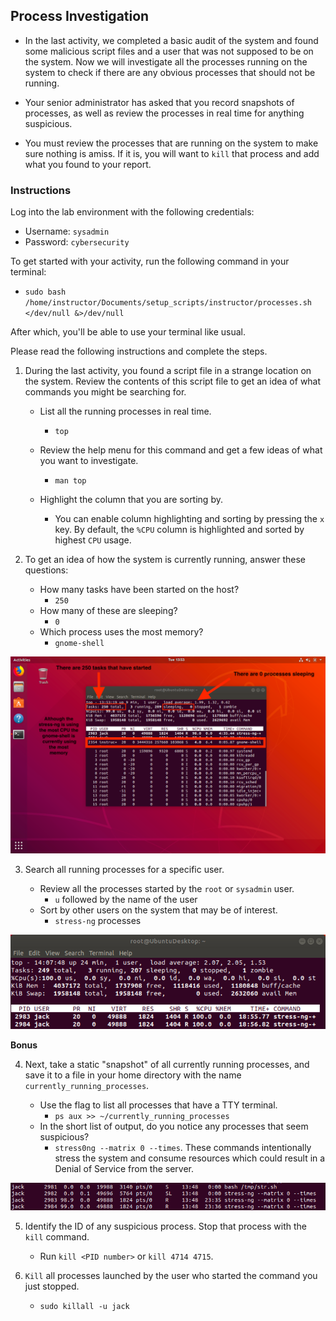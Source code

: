 ## Process Investigation

- In the last activity, we completed a basic audit of the system and found some malicious script files and a user that was not supposed to be on the system. Now we will investigate all the processes running on the system to check if there are any obvious processes that should not be running.

- Your senior administrator has asked that you record snapshots of processes, as well as review the processes in real time for anything suspicious.

- You must review the processes that are running on the system to make sure nothing is amiss. If it is, you will want to `kill` that process and add what you found to your report.

### Instructions

Log into the lab environment with the following credentials: 
- Username: `sysadmin` 
- Password: `cybersecurity`

To get started with your activity, run the following command in your terminal: 

- `sudo bash /home/instructor/Documents/setup_scripts/instructor/processes.sh </dev/null &>/dev/null`

After which, you'll be able to use your terminal like usual.

Please read the following instructions and complete the steps.

1. During the last activity, you found a script file in a strange location on the system. Review the contents of this script file to get an idea of what commands you might be searching for.

    - List all the running processes in real time.
        - `top`

    - Review the help menu for this command and get a few ideas of what you want to investigate.
        - `man top`
    - Highlight the column that you are sorting by.
        - You can enable column highlighting and sorting by pressing the `x` key. By default, the `%CPU` column is highlighted and sorted by highest `CPU` usage.
2. To get an idea of how the system is currently running, answer these questions:

   - How many tasks have been started on the host?
        - `250`
   - How many of these are sleeping?
        - `0`
   - Which process uses the most memory?
        - `gnome-shell`

![2](https://github.com/naseebahikram/Sample-Work/blob/main/Activities/04-Linux%20SysAdmin%20Fundamentals/Images:Resources/2.png)

3. Search all running processes for a specific user.

    - Review all the processes started by the `root` or `sysadmin` user.
        - `u` followed by the name of the user
    - Sort by other users on the system that may be of interest.
        - `stress-ng` processes

![3](https://github.com/naseebahikram/Sample-Work/blob/main/Activities/04-Linux%20SysAdmin%20Fundamentals/Images:Resources/3.png)

**Bonus**     

4. Next, take a static "snapshot" of all currently running processes, and save it to a file in your home directory with the name `currently_running_processes`.

    - Use the flag to list all processes that have a TTY terminal.
        - `ps aux >> ~/currently_running_processes`
    - In the short list of output, do you notice any processes that seem suspicious?
        - `stress0ng --matrix 0 --times`. These commands intentionally stress the system and consume resources which could result in a Denial of Service from the server.

![4](https://github.com/naseebahikram/Sample-Work/blob/main/Activities/04-Linux%20SysAdmin%20Fundamentals/Images:Resources/4.png)

5. Identify the ID of any suspicious process. Stop that process with the `kill` command.
    - Run `kill <PID number>` or `kill 4714 4715`.

6.  `Kill` all processes launched by the user who started the command you just stopped. 
    - `sudo killall -u jack`
